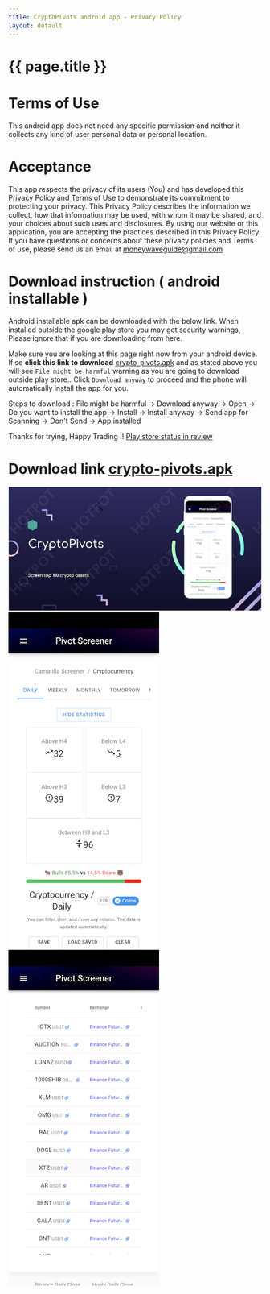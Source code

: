 ```yaml
---
title: CryptoPivots android app - Privacy Policy
layout: default
---
```


# {{ page.title }}

# Terms of Use
This android app does not need any specific permission and neither it collects any kind of user personal data or personal location. 

# Acceptance
This app respects the privacy of its users (You) and has developed this Privacy Policy and Terms of Use to demonstrate its commitment to protecting your privacy. This Privacy Policy describes the information we collect, how that information may be used, with whom it may be shared, and your choices about such uses and disclosures. By using our website or this application, you are accepting the practices described in this Privacy Policy.
If you have questions or concerns about these privacy policies and Terms of use, please send us an email at <moneywaveguide@gmail.com>

# Download instruction ( android installable )
Android installable apk can be downloaded with the below link. When installed outside the google play store you may get security warnings, Please ignore that if you are downloading from here.

Make sure you are looking at this page right now from your android device. If so **click this link to download** [crypto-pivots.apk](https://github.com/profitwave/profitwave.github.io/blob/main/apk/crypto-pivots.apk?raw=true) and as stated above you will see `File might be harmful` warning as you are going to download outside play store.. Click `Download anyway` to proceed and the phone will automatically install the app for you.

Steps to download : File might be harmful -> Download anyway -> Open -> Do you want to install the app -> Install -> Install anyway -> Send app for Scanning -> Don't Send -> App installed

Thanks for trying, Happy Trading !! [Play store status in review](https://play.google.com/store/apps/details?id=com.pivot.screener)

# Download link [crypto-pivots.apk](https://github.com/profitwave/profitwave.github.io/blob/main/apk/crypto-pivots.apk?raw=true)

![info](apk/info-view.png)</br>
![home](apk/home-page.png)![home-2](apk/device-2.png)
